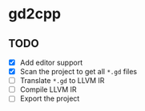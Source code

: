 # gd2cpp

## TODO
- [x] Add editor support
- [x] Scan the project to get all `*.gd` files
- [ ] Translate `*.gd` to LLVM IR
- [ ] Compile LLVM IR
- [ ] Export the project
